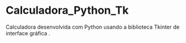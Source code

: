 # Calculadora_Python_Tk
 Calculadora desenvolvida com Python usando a biblioteca Tkinter de interface gráfica .
